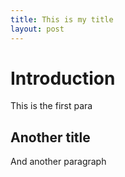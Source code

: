 ```yaml
---
title: This is my title
layout: post
---
```


# Introduction

This is the first para

## Another title

And another paragraph
